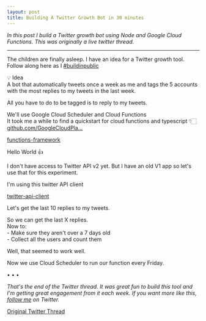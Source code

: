 ```yaml
---
layout: post
title: Building A Twitter Growth Bot in 30 minutes
---
```


*In this post I build a Twitter growth bot using Node and Google Cloud Functions. This was originally a live twitter thread.*

---

The children are finally asleep. I have an idea for a Twitter growth tool. Follow along here as I [#buildinpublic](https://twitter.com/search?q=#buildinpublic) <amp-img src="https://pbs.twimg.com/tweet_video_thumb/FZQjXOmWAAIj1fZ.jpg" alt="Man with comedy glasses hacking at a computer" height="480" width="480"></amp-img>

💡 Idea  
A bot that automatically tweets once a week as me and tags the 5 accounts with the most replies to my tweets in the last week.  
  
All you have to do to be tagged is to reply to my tweets.

We'll use Google Cloud Scheduler and Cloud Functions  
It took me a while to find a quickstart for cloud functions and typescript 👇🏻  
[github.com/GoogleCloudPla…](https://github.com/GoogleCloudPlatform/functions-framework-nodejs/blob/master/docs/typescript.md)

<amp-img src="https://opengraph.githubassets.com/79138b4e733d2860ecdbdcf723ac488aa1bffcc609dd6cf52a640a4ca4ea8ab8/GoogleCloudPlatform/functions-framework-nodejs" alt="Google Cloud Platform Node Framework" height="300" width="600"></amp-img>
[functions-framework](https://github.com/GoogleCloudPlatform/functions-framework-nodejs/blob/master/docs/typescript.md)

Hello World 👍 
<amp-img src="https://pbs.twimg.com/media/FZQk91vX0AE_j_h.jpg" alt="Web browser with a blank webpage showing Hello, World" height="134" width="539"></amp-img>

I don't have access to Twitter API v2 yet. But I have an old V1 app so let's use that for this experiment.  
  
I'm using this twitter API client  
<amp-img src="https://static.npmjs.com/338e4905a2684ca96e08c7780fc68412.png" alt="NPM logo" height="300" width="600"></amp-img>

[twitter-api-client](https://www.npmjs.com/package/twitter-api-client)

Let's get the last 10 replies to my tweets. <amp-img src="https://pbs.twimg.com/media/FZQwqzEX0AEiKpO.jpg" alt="Code snippet to get last X replies to a Tweet" height="338" width="600">

So we can get the last X replies.  
Now to:  
\- Make sure they aren't over a 7 days old  
\- Collect all the users and count them
<amp-img src="https://pbs.twimg.com/media/FZQw5ZbXkAEypvR.jpg" alt="browser window showing a JSON array of tweets" height="274" width="600"></amp-img>

Well, that seemed to work well.  <amp-img src="https://pbs.twimg.com/media/FZQ63tJWIAkflrJ.jpg" alt="A tweet saying 'My top five Twitter users this week are...'" height="90" width="600"></amp-img>

Now we use Cloud Scheduler to run our function every Friday.
<amp-img src="https://pbs.twimg.com/media/FZRDwX7XgAAOO8M.jpg" alt="A Google Cloud Scheduler configuration form " height="424" width="349"></amp-img>

• • •

*That's the end of the Twitter thread. It was great fun to build this tool and I'm getting great engagement from it each week. If you want more like this, [follow me](https://twitter.com/matthew_reid) on Twitter.*

[Original Twitter Thread](https://twitter.com/Matthew_Reid/status/1554906664515649537)